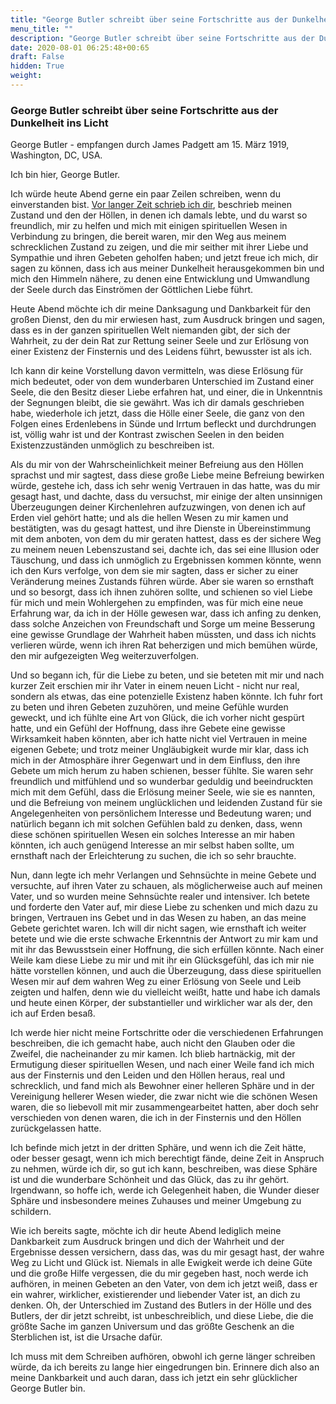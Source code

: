 ```yaml
---
title: "George Butler schreibt über seine Fortschritte aus der Dunkelheit ins Licht"
menu_title: ""
description: "George Butler schreibt über seine Fortschritte aus der Dunkelheit ins Licht"
date: 2020-08-01 06:25:48+00:65
draft: False
hidden: True
weight:
---
```

### George Butler schreibt über seine Fortschritte aus der Dunkelheit ins Licht

George Butler - empfangen durch James Padgett am 15. März 1919, Washington, DC, USA.

Ich bin hier, George Butler.

Ich würde heute Abend gerne ein paar Zeilen schreiben, wenn du einverstanden bist. [Vor langer Zeit schrieb ich dir](/padgett-botschaften/padgett-botschaften-in-reihenfolge-des-datums/padgett-botschaften-1916/ein-spirituelles-wesen-beschreibt-seine-erfahrung-in-einer-der-hoellen-jep-george-butler-5-januar-1916/), beschrieb meinen Zustand und den der Höllen, in denen ich damals lebte, und du warst so freundlich, mir zu helfen und mich mit einigen spirituellen Wesen in Verbindung zu bringen, die bereit waren, mir den Weg aus meinem schrecklichen Zustand zu zeigen, und die mir seither mit ihrer Liebe und Sympathie und ihren Gebeten geholfen haben; und jetzt freue ich mich, dir sagen zu können, dass ich aus meiner Dunkelheit herausgekommen bin und mich den Himmeln nähere, zu denen eine Entwicklung und Umwandlung der Seele durch das Einströmen der Göttlichen Liebe führt.

Heute Abend möchte ich dir meine Danksagung und Dankbarkeit für den großen Dienst, den du mir erwiesen hast, zum Ausdruck bringen und sagen, dass es in der ganzen spirituellen Welt niemanden gibt, der sich der Wahrheit, zu der dein Rat zur Rettung seiner Seele und zur Erlösung von einer Existenz der Finsternis und des Leidens führt, bewusster ist als ich.

Ich kann dir keine Vorstellung davon vermitteln, was diese Erlösung für mich bedeutet, oder von dem wunderbaren Unterschied im Zustand einer Seele, die den Besitz dieser Liebe erfahren hat, und einer, die in Unkenntnis der Segnungen bleibt, die sie gewährt. Was ich dir damals geschrieben habe, wiederhole ich jetzt, dass die Hölle einer Seele, die ganz von den Folgen eines Erdenlebens in Sünde und Irrtum befleckt und durchdrungen ist, völlig wahr ist und der Kontrast zwischen Seelen in den beiden Existenzzuständen unmöglich zu beschreiben ist.

Als du mir von der Wahrscheinlichkeit meiner Befreiung aus den Höllen sprachst und mir sagtest, dass diese große Liebe meine Befreiung bewirken würde, gestehe ich, dass ich sehr wenig Vertrauen in das hatte, was du mir gesagt hast, und dachte, dass du versuchst, mir einige der alten unsinnigen Überzeugungen deiner Kirchenlehren aufzuzwingen, von denen ich auf Erden viel gehört hatte; und als die hellen Wesen zu mir kamen und bestätigten, was du gesagt hattest, und ihre Dienste in Übereinstimmung mit dem anboten, von dem du mir geraten hattest, dass es der sichere Weg zu meinem neuen Lebenszustand sei, dachte ich, das sei eine Illusion oder Täuschung, und dass ich unmöglich zu Ergebnissen kommen könnte, wenn ich den Kurs verfolge, von dem sie mir sagten, dass er sicher zu einer Veränderung meines Zustands führen würde. Aber sie waren so ernsthaft und so besorgt, dass ich ihnen zuhören sollte, und schienen so viel Liebe für mich und mein Wohlergehen zu empfinden, was für mich eine neue Erfahrung war, da ich in der Hölle gewesen war, dass ich anfing zu denken, dass solche Anzeichen von Freundschaft und Sorge um meine Besserung eine gewisse Grundlage der Wahrheit haben müssten, und dass ich nichts verlieren würde, wenn ich ihren Rat beherzigen und mich bemühen würde, den mir aufgezeigten Weg weiterzuverfolgen.

Und so begann ich, für die Liebe zu beten, und sie beteten mit mir und nach kurzer Zeit erschien mir ihr Vater in einem neuen Licht - nicht nur real, sondern als etwas, das eine potenzielle Existenz haben könnte. Ich fuhr fort zu beten und ihren Gebeten zuzuhören, und meine Gefühle wurden geweckt, und ich fühlte eine Art von Glück, die ich vorher nicht gespürt hatte, und ein Gefühl der Hoffnung, dass ihre Gebete eine gewisse Wirksamkeit haben könnten, aber ich hatte nicht viel Vertrauen in meine eigenen Gebete; und trotz meiner Ungläubigkeit wurde mir klar, dass ich mich in der Atmosphäre ihrer Gegenwart und in dem Einfluss, den ihre Gebete um mich herum zu haben schienen, besser fühlte. Sie waren sehr freundlich und mitfühlend und so wunderbar geduldig und beeindruckten mich mit dem Gefühl, dass die Erlösung meiner Seele, wie sie es nannten, und die Befreiung von meinem unglücklichen und leidenden Zustand für sie Angelegenheiten von persönlichem Interesse und Bedeutung waren; und natürlich begann ich mit solchen Gefühlen bald zu denken, dass, wenn diese schönen spirituellen Wesen ein solches Interesse an mir haben könnten, ich auch genügend Interesse an mir selbst haben sollte, um ernsthaft nach der Erleichterung zu suchen, die ich so sehr brauchte.

Nun, dann legte ich mehr Verlangen und Sehnsüchte in meine Gebete und versuchte, auf ihren Vater zu schauen, als möglicherweise auch auf meinen Vater, und so wurden meine Sehnsüchte realer und intensiver. Ich betete und forderte den Vater auf, mir diese Liebe zu schenken und mich dazu zu bringen, Vertrauen ins Gebet und in das Wesen zu haben, an das meine Gebete gerichtet waren. Ich will dir nicht sagen, wie ernsthaft ich weiter betete und wie die erste schwache Erkenntnis der Antwort zu mir kam und mit ihr das Bewusstsein einer Hoffnung, die sich erfüllen könnte. Nach einer Weile kam diese Liebe zu mir und mit ihr ein Glücksgefühl, das ich mir nie hätte vorstellen können, und auch die Überzeugung, dass diese spirituellen Wesen mir auf dem wahren Weg zu einer Erlösung von Seele und Leib zeigten und halfen, denn wie du vielleicht weißt, hatte und habe ich damals und heute einen Körper, der substantieller und wirklicher war als der, den ich auf Erden besaß.

Ich werde hier nicht meine Fortschritte oder die verschiedenen Erfahrungen beschreiben, die ich gemacht habe, auch nicht den Glauben oder die Zweifel, die nacheinander zu mir kamen. Ich blieb hartnäckig, mit der Ermutigung dieser spirituellen Wesen, und nach einer Weile fand ich mich aus der Finsternis und den Leiden und den Höllen heraus, real und schrecklich, und fand mich als Bewohner einer helleren Sphäre und in der Vereinigung hellerer Wesen wieder, die zwar nicht wie die schönen Wesen waren, die so liebevoll mit mir zusammengearbeitet hatten, aber doch sehr verschieden von denen waren, die ich in der Finsternis und den Höllen zurückgelassen hatte.

Ich befinde mich jetzt in der dritten Sphäre, und wenn ich die Zeit hätte, oder besser gesagt, wenn ich mich berechtigt fände, deine Zeit in Anspruch zu nehmen, würde ich dir, so gut ich kann, beschreiben, was diese Sphäre ist und die wunderbare Schönheit und das Glück, das zu ihr gehört. Irgendwann, so hoffe ich, werde ich Gelegenheit haben, die Wunder dieser Sphäre und insbesondere meines Zuhauses und meiner Umgebung zu schildern.

Wie ich bereits sagte, möchte ich dir heute Abend lediglich meine Dankbarkeit zum Ausdruck bringen und dich der Wahrheit und der Ergebnisse dessen versichern, dass das, was du mir gesagt hast, der wahre Weg zu Licht und Glück ist. Niemals in alle Ewigkeit werde ich deine Güte und die große Hilfe vergessen, die du mir gegeben hast, noch werde ich aufhören, in meinen Gebeten an den Vater, von dem ich jetzt weiß, dass er ein wahrer, wirklicher, existierender und liebender Vater ist, an dich zu denken. Oh, der Unterschied im Zustand des Butlers in der Hölle und des Butlers, der dir jetzt schreibt, ist unbeschreiblich, und diese Liebe, die die größte Sache im ganzen Universum und das größte Geschenk an die Sterblichen ist, ist die Ursache dafür.

Ich muss mit dem Schreiben aufhören, obwohl ich gerne länger schreiben würde, da ich bereits zu lange hier eingedrungen bin. Erinnere dich also an meine Dankbarkeit und auch daran, dass ich jetzt ein sehr glücklicher George Butler bin.
